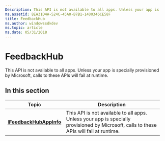 ```yaml
---
Description: This API is not available to all apps. Unless your app is specially provisioned by Microsoft, calls to these APIs will fail at runtime.
ms.assetid: BEA31D4A-524C-45A0-B7B1-1400346CE58F
title: FeedbackHub
ms.author: windowssdkdev
ms.topic: article
ms.date: 05/31/2018
---
```


# FeedbackHub

This API is not available to all apps. Unless your app is specially provisioned by Microsoft, calls to these APIs will fail at runtime.

## In this section



| Topic                                                        | Description                                                                                                                                         |
|--------------------------------------------------------------|-----------------------------------------------------------------------------------------------------------------------------------------------------|
| [**IFeedbackHubAppInfo**](ifeebackhubappinfo.md)<br/> | This API is not available to all apps. Unless your app is specially provisioned by Microsoft, calls to these APIs will fail at runtime. <br/> |



 

 

 




